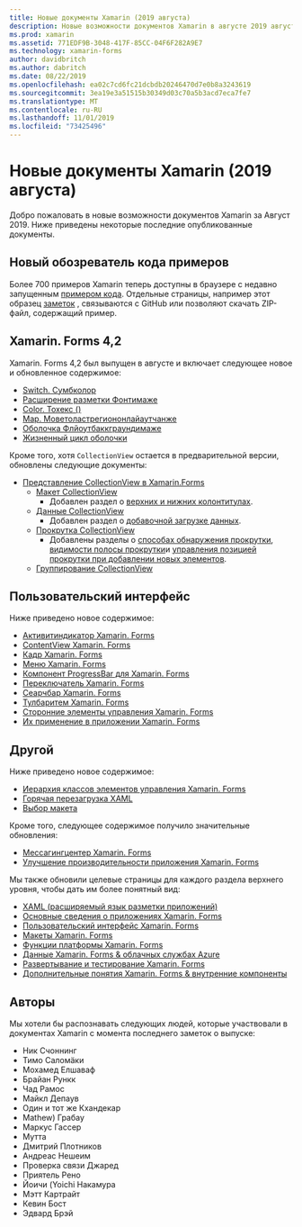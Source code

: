 ```yaml
---
title: Новые документы Xamarin (2019 августа)
description: Новые возможности документов Xamarin в августе 2019 августа.
ms.prod: xamarin
ms.assetid: 771EDF9B-3048-417F-85CC-04F6F282A9E7
ms.technology: xamarin-forms
author: davidbritch
ms.author: dabritch
ms.date: 08/22/2019
ms.openlocfilehash: ea02c7cd6fc21dcbdb20246470d7e0b8a3243619
ms.sourcegitcommit: 3ea19e3a51515b30349d03c70a5b3acd7eca7fe7
ms.translationtype: MT
ms.contentlocale: ru-RU
ms.lasthandoff: 11/01/2019
ms.locfileid: "73425496"
---
```

# <a name="xamarin-docs-whats-new-august-2019"></a>Новые документы Xamarin (2019 августа)

Добро пожаловать в новые возможности документов Xamarin за Август 2019. Ниже приведены некоторые последние опубликованные документы.

## <a name="new-sample-code-browser"></a>Новый обозреватель кода примеров

Более 700 примеров Xamarin теперь доступны в браузере с недавно запущенным [примером кода](https://docs.microsoft.com/samples/browse/?products=xamarin). Отдельные страницы, например этот образец [заметок](https://docs.microsoft.com/samples/xamarin/xamarin-forms-samples/getstarted-notes-singlepage/) , связываются с GitHub или позволяют скачать ZIP-файл, содержащий пример.

## <a name="xamarinforms-42"></a>Xamarin. Forms 4,2

Xamarin. Forms 4,2 был выпущен в августе и включает следующее новое и обновленное содержимое:

- [Switch. Сумбколор](~/xamarin-forms/user-interface/switch.md#switch-appearance)
- [Расширение разметки Фонтимаже](~/xamarin-forms/xaml/markup-extensions/consuming.md#fontimage-markup-extension)
- [Color. Тохекс ()](~/xamarin-forms/user-interface/colors.md#additional-methods)
- [Map. Моветоластрегиононлайаутчанже](~/xamarin-forms/user-interface/map/map.md#maintain-map-region-on-layout-change)
- [Оболочка Флйоутбаккграундимаже](~/xamarin-forms/app-fundamentals/shell/flyout.md#flyout-background-image)
- [Жизненный цикл оболочки](~/xamarin-forms/app-fundamentals/shell/lifecycle.md)

Кроме того, хотя `CollectionView` остается в предварительной версии, обновлены следующие документы:

- [Представление CollectionView в Xamarin.Forms](~/xamarin-forms/user-interface/collectionview/index.md)
  - [Макет CollectionView](~/xamarin-forms/user-interface/collectionview/layout.md)
    - Добавлен раздел о [верхних и нижних колонтитулах](~/xamarin-forms/user-interface/collectionview/layout.md#headers-and-footers).
  - [Данные CollectionView](~/xamarin-forms/user-interface/collectionview/populate-data.md)
    - Добавлен раздел о [добавочной загрузке данных](~/xamarin-forms/user-interface/collectionview/populate-data.md#load-data-incrementally).
  - [Прокрутка CollectionView](~/xamarin-forms/user-interface/collectionview/scrolling.md)
    - Добавлены разделы о [способах обнаружения прокрутки](~/xamarin-forms/user-interface/collectionview/scrolling.md#detect-scrolling), [видимости полосы прокрутки](~/xamarin-forms/user-interface/collectionview/scrolling.md#scroll-bar-visibility)и [управления позицией прокрутки при добавлении новых элементов](~/xamarin-forms/user-interface/collectionview/scrolling.md#control-scroll-position-when-new-items-are-added).
  - [Группирование CollectionView](~/xamarin-forms/user-interface/collectionview/grouping.md)

## <a name="user-interface"></a>Пользовательский интерфейс

Ниже приведено новое содержимое:

- [Активитиндикатор Xamarin. Forms](~/xamarin-forms/user-interface/activityindicator.md)
- [ContentView Xamarin. Forms](~/xamarin-forms/user-interface/layouts/contentview.md)
- [Кадр Xamarin. Forms](~/xamarin-forms/user-interface/layouts/frame.md)
- [Меню Xamarin. Forms](~/xamarin-forms/user-interface/menuitem.md)
- [Компонент ProgressBar для Xamarin. Forms](~/xamarin-forms/user-interface/progressbar.md)
- [Переключатель Xamarin. Forms](~/xamarin-forms/user-interface/switch.md)
- [Сеарчбар Xamarin. Forms](~/xamarin-forms/user-interface/searchbar.md)
- [Тулбаритем Xamarin. Forms](~/xamarin-forms/user-interface/toolbaritem.md)
- [Сторонние элементы управления Xamarin. Forms](~/xamarin-forms/user-interface/controls/thirdparty.md)
- [Их применение в приложении Xamarin. Forms](~/xamarin-forms/user-interface/theming.md)

## <a name="other"></a>Другой

Ниже приведено новое содержимое:

- [Иерархия классов элементов управления Xamarin. Forms](~/xamarin-forms/internals/class-hierarchy.md)
- [Горячая перезагрузка XAML](~/xamarin-forms/xaml/hot-reload.md)
- [Выбор макета](~/xamarin-forms/user-interface/layouts/choose-layout.md)

Кроме того, следующее содержимое получило значительные обновления:

- [Мессагингцентер Xamarin. Forms](~/xamarin-forms/app-fundamentals/messaging-center.md)
- [Улучшение производительности приложения Xamarin. Forms](~/xamarin-forms/deploy-test/performance.md)

Мы также обновили целевые страницы для каждого раздела верхнего уровня, чтобы дать им более понятный вид:

- [XAML (расширяемый язык разметки приложений)](~/xamarin-forms/xaml/index.yml)
- [Основные сведения о приложениях Xamarin. Forms](~/xamarin-forms/app-fundamentals/index.yml)
- [Пользовательский интерфейс Xamarin. Forms](~/xamarin-forms/user-interface/index.yml)
- [Макеты Xamarin. Forms](~/xamarin-forms/user-interface/layouts/index.yml)
- [Функции платформы Xamarin. Forms](~/xamarin-forms/platform/index.yml)
- [Данные Xamarin. Forms & облачных службах Azure](~/xamarin-forms/data-cloud/index.yml)
- [Развертывание и тестирование Xamarin. Forms](~/xamarin-forms/deploy-test/index.yml)
- [Дополнительные понятия Xamarin. Forms & внутренние компоненты](~/xamarin-forms/internals/index.yml)

## <a name="contributors"></a>Авторы

Мы хотели бы распознавать следующих людей, которые участвовали в документах Xamarin с момента последнего заметок о выпуске:

- Ник Счоннинг
- Тимо Саломäки
- Мохамед Елшаваф
- Брайан Рункк
- Чад Рамос
- Майкл Депаув
- Один и тот же Кхандекар
- Mathew) Грабау
- Маркус Гассер
- Мутта
- Дмитрий Плотников
- Андреас Нешеим
- Проверка связи Джаред
- Приятель Рено
- Йоичи (Yoichi Накамура
- Мэтт Картрайт
- Кевин Бост
- Эдвард Брэй
